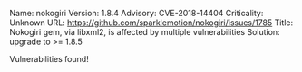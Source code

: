 Name: nokogiri
Version: 1.8.4
Advisory: CVE-2018-14404
Criticality: Unknown
URL: https://github.com/sparklemotion/nokogiri/issues/1785
Title: Nokogiri gem, via libxml2, is affected by multiple vulnerabilities
Solution: upgrade to >= 1.8.5

Vulnerabilities found!
